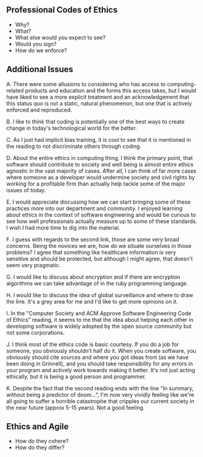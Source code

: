 Professional Codes of Ethics
----------------------------

* Why?
* What?
* What else would you expect to see?
* Would you sign?
* How do we enforce?

Additional Issues
-----------------

A. There were some allusions to considering who has access to
computing-related products and education and the forms this access
takes, but I would have liked to see a more explicit treatment and an
acknowledgement that this status quo is not a static, natural phenomenon,
but one that is actively enforced and reproduced.

B. I like to think that coding is potentially one of the best ways to create
change in today's technological world for the better.

C. As I just had implicit bias training, it is cool to see that it is mentioned in the reading to not discriminate others through coding. 

D. About the entire ethics in computing thing, I think the primary point,
that software should contribute to society and well being is almost entire
ethics agnostic in the vast majority of cases. After all, I can think of
far more cases where someone as a developer would undermine society and
civil rights by working for a profitable firm than actually help tackle
some of the major issues of today.

E. I would appreciate discussing how we can start bringing some of these
practices more into our department and community. I enjoyed learning about
ethics in the context of software engineering and would be curious to see
how well professionals actually measure up to some of these standards. I
wish I had more time to dig into the material.

F.  I guess with regards to the second link, those are some very broad
concerns. Being the novices we are, how do we situate ourselves in
those problems? I agree that something like healthcare information is
very sensitive and should be protected, but although I might agree,
that doesn't seem very pragmatic.

G. I would like to discuss about encryption and if there are encryption
algorithms we can take advantage of in the ruby programming language.

H. I would like to discuss the idea of global surveillance and where to
draw the line.  It's a grey area for me and I'd like to get more opinions
on it.

I. In the "Computer Society and ACM Approve Software Engineering Code of
Ethics" reading, it seems to me that the idea about helping each other
in developing software is widely adopted by the open source community
but not some corporations.

J. I think most of the ethics code is basic courtesy. If you do a job for
someone, you obviously shouldn’t half do it. When you create software,
you obviously should cite sources and where you got ideas from (as we
have been doing in Grinnell), and you should take responsibility for any
errors in your program and actively work towards making it better. It's
not just acting ethically, but it is being a good person and programmer.

K. Despite the fact that the second reading ends with the line "In
summary, without being a predictor of doom...", I'm now very vividly
feeling like we're all going to suffer a horrible catastrophe that
cripples our current society in the near future (approx 5-15 years). Not
a good feeling.

Ethics and Agile
----------------

* How do they cohere?
* How do they differ?
